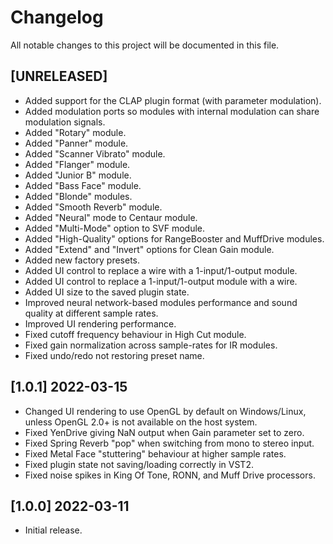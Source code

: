 # Changelog

All notable changes to this project will be documented in this file.

## [UNRELEASED]
- Added support for the CLAP plugin format (with parameter modulation).
- Added modulation ports so modules with internal modulation can share modulation signals.
- Added "Rotary" module.
- Added "Panner" module.
- Added "Scanner Vibrato" module.
- Added "Flanger" module.
- Added "Junior B" module.
- Added "Bass Face" module.
- Added "Blonde" modules.
- Added "Smooth Reverb" module.
- Added "Neural" mode to Centaur module.
- Added "Multi-Mode" option to SVF module.
- Added "High-Quality" options for RangeBooster and MuffDrive modules.
- Added "Extend" and "Invert" options for Clean Gain module.
- Added new factory presets.
- Added UI control to replace a wire with a 1-input/1-output module.
- Added UI control to replace a 1-input/1-output module with a wire.
- Added UI size to the saved plugin state.
- Improved neural network-based modules performance and sound quality at different sample rates.
- Improved UI rendering performance.
- Fixed cutoff frequency behaviour in High Cut module.
- Fixed gain normalization across sample-rates for IR modules.
- Fixed undo/redo not restoring preset name.

## [1.0.1] 2022-03-15
- Changed UI rendering to use OpenGL by default on Windows/Linux, unless OpenGL 2.0+ is not available on the host system.
- Fixed YenDrive giving NaN output when Gain parameter set to zero.
- Fixed Spring Reverb "pop" when switching from mono to stereo input.
- Fixed Metal Face "stuttering" behaviour at higher sample rates.
- Fixed plugin state not saving/loading correctly in VST2.
- Fixed noise spikes in King Of Tone, RONN, and Muff Drive processors.

## [1.0.0] 2022-03-11
- Initial release.

